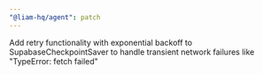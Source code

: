```yaml
---
"@liam-hq/agent": patch
---
```


Add retry functionality with exponential backoff to SupabaseCheckpointSaver to handle transient network failures like "TypeError: fetch failed"

